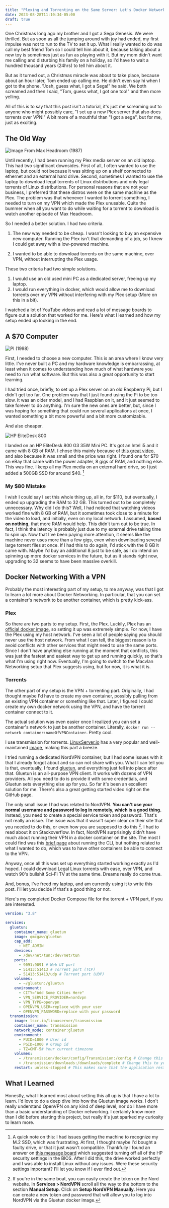 ```yaml
---
title: "Plexing and Torrenting on the Same Server: Let's Docker Network"
date: 2023-08-28T11:10:34-05:00
draft: true
---
```


One Christmas long ago my brother and I got a Sega Genesis. We were thrilled. But as soon as all the jumping around with joy had ended, my first impulse was not to run to the TV to set it up. What I really wanted to do was call my best friend Tom so I could tell him about it, because talking about a new toy is sometimes just as fun as playing with it. But my mom didn't want me calling and disturbing his family on a holiday, so I'd have to wait a hundred thousand years (24hrs) to tell him about it.

But as it turned out, a Christmas miracle was about to take place, because about an hour later, Tom ended up calling me. He didn't even say hi when I got to the phone. "Josh, guess what, I got a Sega!" he said. We both screamed and then I said, "Tom, guess what, I got one too!" and then more yelling.

All of this is to say that this post isn't a tutorial, it's just me screaming out to anyone who might possibly care, "I set up a new Plex server that also does torrents over VPN!" A bit more of a mouthful than "I got a sega", but for me, just as exciting.

## The Old Way

![Image From Max Headroom (1987)](max.jpg)

Until recently, I had been running my Plex media server on an old laptop. This had two significant downsides. First of all, I often wanted to use the laptop, but could not because it was sitting up on a shelf connected to ethernet and an external hard drive. Second, sometimes I wanted to use the laptop to download legal torrents of Linux distributions and only legal torrents of Linux distributions. For personal reasons that are not your business, I preferred that these distros were on the same machine as the Plex. The problem was that whenever I wanted to torrent something, I needed to turn on my VPN which made the Plex unusable. Quite the bummer when all you want to do while waiting for a torrent to download is watch another episode of Max Headroom.

So I needed a better solution. I had two criteria.

1. The new way needed to be cheap. I wasn't looking to buy an expensive new computer. Running the Plex isn't that demanding of a job, so I knew I could get away with a low-powered machine.

2. I wanted to be able to download torrents on the same machine, over VPN, without interrupting the Plex usage.

These two criteria had two simple solutions.

1. I would use an old used mini PC as a dedicated server, freeing up my laptop.
2. I would run everything in docker, which would allow me to download torrents over my VPN without interfering with my Plex setup (More on this in a bit).

I watched a lot of YouTube videos and read a lot of message boards to figure out a solution that worked for me. Here's what I learned and how my setup ended up looking in the end.

## A $70 Computer

![PI (1998)](pi.png)

First, I needed to choose a new computer. This is an area where I know very little. I've never built a PC and my hardware knowledge is embarrassing, at least when it comes to understanding how much of what hardware you need to run what software. But this was also a great opportunity to start learning.

I had tried once, briefly, to set up a Plex server on an old Raspberry Pi, but I didn't get too far. One problem was that I just found using the Pi to be too slow. It was an older model, and I had Raspbian on it, and it just seemed to take forever to do anything. I'm sure the new ones are better, but, since I was hoping for something that could run several applications at once, I wanted something a bit more powerful and a bit more customizable.

And also cheaper.

![HP EliteDesk 800](hp.jpg)

I landed on an HP EliteDesk 800 G3 35W Mini PC. It's got an Intel i5 and it came with 8 GB of RAM. I chose this mainly because of [this great video](https://www.youtube.com/watch?v=amVP96OYfUg&list=WL&index=12&t=206s), and also because it was small and the price was right. I found one for $70 on eBay that came with the power adapter, 8 gigs of RAM, and nothing else. This was fine. I keep all my Plex media on an external hard drive, so I just added a 500GB SSD for around $40. [^2]

### My $80 Mistake

I wish I could say I set this whole thing up, all in, for $110, but eventually, I ended up upgrading the RAM to 32 GB. This turned out to be completely unnecessary. Why did I do this? Well, I had noticed that watching videos worked fine with 8 GB of RAM, but it sometimes took close to a minute for the video to load, and initially, even on my local network. I assumed, **based on nothing**, that more RAM would help. This didn't turn out to be true. In fact, I think the latency is probably just due to my external drive taking time to spin up. Now that I've been paying more attention, it seems like the machine never uses more than a few gigs, even when downloading several large torrent files at once. If I had this to do again, I'd stick with the 8 GB it came with. Maybe I'd buy an additional 8 just to be safe, as I do intend on spinning up more docker services in the future, but as it stands right now, upgrading to 32 seems to have been massive overkill.

## Docker Networking With a VPN

Probably the most interesting part of my setup, to me anyway, was that I got to learn a lot more about Docker Networking. In particular, that you can set a container's network to be another container, which is pretty kick-ass.

### Plex

So there are two parts to my setup. First, the Plex. Luckily, Plex has an [official docker image](https://hub.docker.com/r/plexinc/pms-docker/), so setting it up was extremely simple. For now, I have the Plex using my host network. I've seen a lot of people saying you should never use the host network. From what I can tell, the biggest reason is to avoid conflicts with other services that might need to use the same ports. Since I don't have anything else running at the moment that conflicts, this was just the fastest and easiest way to get up and running quickly, so that's what I'm using right now. Eventually, I'm going to switch to the Macvlan Networking setup that Plex suggests using, but for now, it is what it is.

### Torrents

The other part of my setup is the VPN + torrenting part. Originally, I had thought maybe I'd have to create my own container, possibly pulling from an existing VPN container or something like that. Later, I figured I could create my own docker network using the VPN, and have the torrent container connect to it.

The actual solution was even easier once I realized you can set a container's network to just be another container. Literally, `docker run --network container:nameOfVPNContainer`. Pretty cool.

I use transmission for torrents. [LinuxServer.io](https://www.linuxserver.io/) has a very popular and well-maintained [image](https://hub.docker.com/r/linuxserver/transmission), making this part a breeze.

I tried running a dedicated NordVPN container, but I had some issues with it that I already forgot about and so can not share with you. What I can tell you is that, eventually, I found [gluetun](https://hub.docker.com/r/qmcgaw/gluetun), and everything just fell into place after that. Gluetun is an all-purpose VPN client. It works with dozens of VPN providers. All you need to do is provide it with some credentials, and Gluetun sets everything else up for you. So far it's been an excellent solution for me. There's also a great getting started video right on the GitHub page.

The only small issue I had was related to NordVPN. **You can't use your normal username and password to log in remotely, which is a good thing.** Instead, you need to create a special service token and password. That's not really an issue. The issue was that it wasn't super clear on their site that you needed to do this, or even how you are supposed to do this [^1]. I had to read about it on Stackoverflow. In fact, NordVPN surprisingly didn't have much about running their VPN in a docker container on the site. The most I could find was this [brief page](https://support.nordvpn.com/Connectivity/Linux/1507838432/How-to-build-the-NordVPN-Docker-image.htm) about running the CLI, but nothing related to what I wanted to do, which was to have other containers be able to connect to the VPN.

Anyway, once all this was set up everything started working exactly as I'd hoped. I could download Legal Linux torrents with ease, over VPN, and watch 90's bullshit Sci-Fi TV at the same time. Dreams really do come true. 

And, bonus, I've freed my laptop, and am currently using it to write this post. I'll let you decide if that's a good thing or not.

Here's my completed Docker Compose file for the torrent + VPN part, if you are interested.

```yml
version: "3.8"

services:
  gluetun:
    container_name: gluetun
    image: qmcgaw/gluetun
    cap_add:
      - NET_ADMIN
    devices:
      - /dev/net/tun:/dev/net/tun
    ports:
      - 9091:9091 # Web UI port
      - 51413:51413 # Torrent port (TCP)
      - 51413:51413/udp # Torrent port (UDP)
    volumes:
      - ~/gluetun:/gluetun
    environment:
      - CITY="Add Some Cities Here"
      - VPN_SERVICE_PROVIDER=nordvpn
      - VPN_TYPE=openvpn
      - OPENVPN_USER=replace with your user
      - OPENVPN_PASSWORD=replace with your password
  transmission:
    image: lscr.io/linuxserver/transmission
    container_name: transmission
    network_mode: container:gluetun
    environment:
      - PUID=1000 # User id
      - PGID=1000 # Group id
      - TZ=GMT-5# Your current timezone
    volumes:
      - /transmission/docker/config/Transmission:/config # Change this to your docker config folder
      - /transmission/downloads:/downloads/complete # Change this to your download folder
    restart: unless-stopped # This makes sure that the application restarts when it crashes
```

## What I Learned

Honestly, what I learned most about setting this all up is that I have a lot to learn. I'd love to do a deep dive into how the Gluetun image works. I don't really understand OpenVPN on any kind of deep level, nor do I have more than a basic understanding of Docker networking. I certainly know more than I did before starting this project, but really it's just sparked my curiosity to learn more.

[^1]: If you're in the same boat, you can easily create the token on the Nord website. In **Services > NordVPN** scroll all the way to the bottom to the section **Manual Setup**. Click on **Setup NordVPN Manually**. Here you can create a new token and password that will allow you to log into NordVPN via the Gluetun docker image.

[^2]: A quick note on this: I had issues getting the machine to recognize my M.2 SSD, which was frustrating. At first, I thought maybe I'd bought a faulty drive, or that it just wasn't compatible. Thankfully I found an answer on [this message board](https://forum.manjaro.org/t/can-t-see-new-m-2-ssd/34035) which suggested turning off all of the HP security settings in the BIOS. After I did this, the drive worked perfectly and I was able to install Linux without any issues. Were these security settings important? I'll let you know if I ever find out.